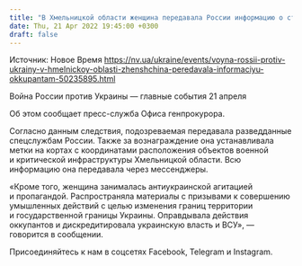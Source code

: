 ```yaml
---
title: "В Хмельницкой области женщина передавала России информацию о стратегических объектах Украины"
date: Thu, 21 Apr 2022 19:45:00 +0300
draft: false
---
```

Источник: Новое Время https://nv.ua/ukraine/events/voyna-rossii-protiv-ukrainy-v-hmelnickoy-oblasti-zhenshchina-peredavala-informaciyu-okkupantam-50235895.html


Война России против Украины — главные события 21 апреля

 Об этом сообщает пресс-служба Офиса генпрокурора.

Согласно данным следствия, подозреваемая передавала разведданные спецслужбам России. Также за вознаграждение она устанавливала метки на кортах с координатами расположения объектов военной и критической инфраструктуры Хмельницкой области. Всю информацию она передавала через мессенджеры.

«Кроме того, женщина занималась антиукраинской агитацией и пропагандой. Распространяла материалы с призывами к совершению умышленных действий с целью изменения границ территории и государственной границы Украины. Оправдывала действия оккупантов и дискредитировала украинскую власть и ВСУ», — говорится в сообщении.

Присоединяйтесь к нам в соцсетях Facebook, Telegram и Instagram.
